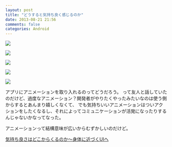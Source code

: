 ```yaml
---
layout: post
title: "どうすると気持ち良く感じるのか"
date: 2013-08-21 21:56
comments: false
categories: Android
---
```


![](http://i.imgur.com/t3u9Ucc.gif)

![](http://i.imgur.com/IoWbato.gif)

![](http://i.imgur.com/aUsHSCo.gif)

![](http://i.imgur.com/mQp4sYq.gif)

![](http://hyper-text.org/img/post/css_tumblr_mobile_app_ui_01.gif)

アプリにアニメーションを取り入れるのってどうだろう。
って友人と話していたのだけど、過度なアニメーション？開発者がやりたくやったみたいなのは使う側からするとあんまり嬉しくなくて、
でも気持ちいいアニメーションはついアクションをしたくなるし、それによってコミュニケーションが活発になったりするんじゃないかなってなった。

アニメーションって結構意味が広いからむずかしいのだけど。

[気持ち良さはどこからくるのか～身体に近づくUIへ](http://gihyo.jp/design/serial/01/ui-ux/0001)
